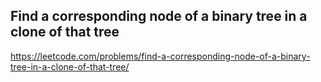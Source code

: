 ## Find a corresponding node of a binary tree in a clone of that tree
https://leetcode.com/problems/find-a-corresponding-node-of-a-binary-tree-in-a-clone-of-that-tree/
